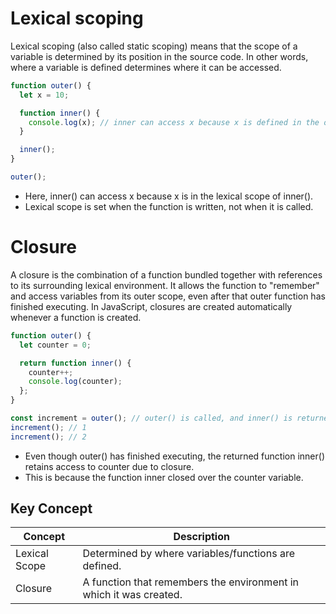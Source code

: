 # Lexical scoping
Lexical scoping (also called static scoping) means that the scope of a variable is determined by its position in the source code. In other words, where a variable is defined determines where it can be accessed.

```Javascript
function outer() {
  let x = 10;

  function inner() {
    console.log(x); // inner can access x because x is defined in the outer scope
  }

  inner();
}

outer();
```

- Here, inner() can access x because x is in the lexical scope of inner().
- Lexical scope is set when the function is written, not when it is called.


# Closure
A closure is the combination of a function bundled together with references to its surrounding lexical environment. It allows the function to "remember" and access variables from its outer scope, even after that outer function has finished executing. In JavaScript, closures are created automatically whenever a function is created.

```Javascript
function outer() {
  let counter = 0;

  return function inner() {
    counter++;
    console.log(counter);
  };
}

const increment = outer(); // outer() is called, and inner() is returned
increment(); // 1
increment(); // 2
```

- Even though outer() has finished executing, the returned function inner() retains access to counter due to closure.
- This is because the function inner closed over the counter variable.

## Key Concept
| Concept        | Description                                                         |
|----------------|--------------------------------------------------------------------|
| Lexical Scope  | Determined by where variables/functions are defined.               |
| Closure        | A function that remembers the environment in which it was created. |
